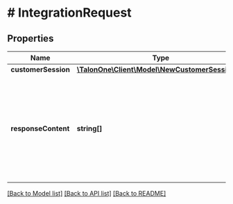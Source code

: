 # # IntegrationRequest

## Properties

Name | Type | Description | Notes
------------ | ------------- | ------------- | -------------
**customerSession** | [**\TalonOne\Client\Model\NewCustomerSessionV2**](NewCustomerSessionV2.md) |  | 
**responseContent** | **string[]** | Optional list of requested information to be present on the response related to the customer session update. Currently supported: \&quot;customerSession\&quot;, \&quot;customerProfile\&quot;, \&quot;coupons\&quot;, \&quot;triggeredCampaigns\&quot;, \&quot;referral\&quot;, \&quot;loyalty\&quot; and \&quot;event\&quot;. | [optional] 

[[Back to Model list]](../../README.md#documentation-for-models) [[Back to API list]](../../README.md#documentation-for-api-endpoints) [[Back to README]](../../README.md)


